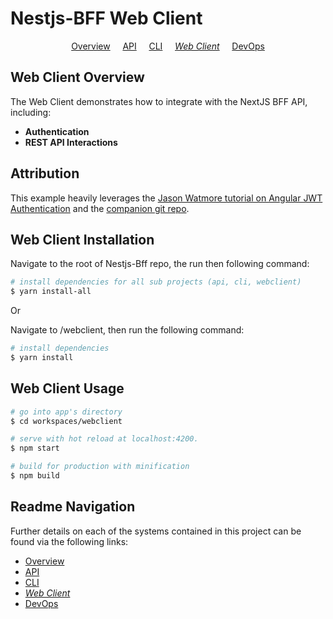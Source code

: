 # Nestjs-BFF Web Client

<p align="center">
  <a href="../README.md">Overview</a>
  &nbsp;&nbsp;&nbsp;
	<a href="../api/README.md">API</a>
  &nbsp;&nbsp;&nbsp;
	<a href="../cli/README.md">CLI</a>
  &nbsp;&nbsp;&nbsp;
	<i><a href="README.md">Web Client</a></i>
  &nbsp;&nbsp;&nbsp;
	<a href="../../devops/README.md">DevOps</a>
</p>

## Web Client Overview

The Web Client demonstrates how to integrate with the NextJS BFF API, including:

- **Authentication**
- **REST API Interactions**

## Attribution

This example heavily leverages the [Jason Watmore tutorial on Angular JWT Authentication](http://jasonwatmore.com/post/2018/05/23/angular-6-jwt-authentication-example-tutorial) and the [companion git repo](https://github.com/cornflourblue/angular-6-jwt-authentication-example).

## Web Client Installation

Navigate to the root of Nestjs-Bff repo, the run then following command:

```bash
# install dependencies for all sub projects (api, cli, webclient)
$ yarn install-all
```

Or

Navigate to /webclient, then run the following command:

```bash
# install dependencies
$ yarn install
```

## Web Client Usage

```bash
# go into app's directory
$ cd workspaces/webclient

# serve with hot reload at localhost:4200.
$ npm start

# build for production with minification
$ npm build
```

## Readme Navigation

Further details on each of the systems contained in this project can be found via the following links:

- [Overview](../README.md)
- [API](../api/README.md)
- [CLI](../cli/README.md)
- _[Web Client](README.md)_
- [DevOps](../../devops/README.md)
